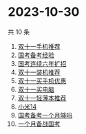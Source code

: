 # 2023-10-30

共 10 条

<!-- BEGIN ZHIHUSEARCH -->
<!-- 最后更新时间 Mon Oct 30 2023 01:04:37 GMT+0800 (China Standard Time) -->
1. [双十一手机推荐](https://www.zhihu.com/search?q=双十一手机推荐)
1. [国考备考经验](https://www.zhihu.com/search?q=国考备考经验)
1. [国考连续六年扩招](https://www.zhihu.com/search?q=国考连续六年扩招)
1. [双十一装机推荐](https://www.zhihu.com/search?q=双十一装机推荐)
1. [双十一买手机优惠](https://www.zhihu.com/search?q=双十一买手机优惠)
1. [双十一买电脑](https://www.zhihu.com/search?q=双十一买电脑)
1. [双十一轻薄本推荐](https://www.zhihu.com/search?q=双十一轻薄本推荐)
1. [小米14](https://www.zhihu.com/search?q=小米14)
1. [国考备考一个月够吗](https://www.zhihu.com/search?q=国考备考一个月够吗)
1. [一个月备战国考](https://www.zhihu.com/search?q=一个月备战国考)
<!-- END ZHIHUSEARCH -->
